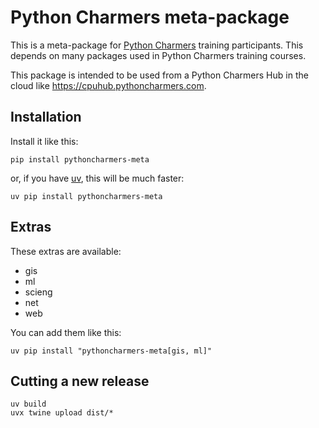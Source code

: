 # Python Charmers meta-package

This is a meta-package for [Python Charmers](https://pythoncharmers.com)
training participants. This depends on many packages used in Python Charmers
training courses.

This package is intended to be used from a Python Charmers Hub in the cloud
like https://cpuhub.pythoncharmers.com.

## Installation

Install it like this:

```
pip install pythoncharmers-meta
```

or, if you have [uv](https://docs.astral.sh/uv/), this will be much faster:

```
uv pip install pythoncharmers-meta
```

## Extras

These extras are available:

- gis
- ml
- scieng
- net
- web

You can add them like this:

```
uv pip install "pythoncharmers-meta[gis, ml]"
```

## Cutting a new release

```
uv build
uvx twine upload dist/*
```
